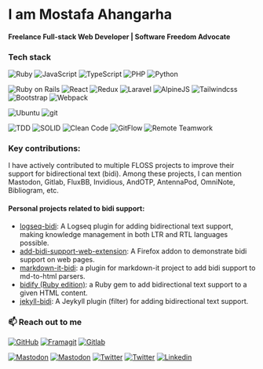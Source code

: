 # I am Mostafa Ahangarha

#### Freelance Full-stack Web Developer | Software Freedom Advocate

### Tech stack

![Ruby](https://img.shields.io/badge/-Ruby-444?logo=ruby&logoColor=eee&labelColor=red)
![JavaScript](https://img.shields.io/badge/-JavaScript-444?logo=javascript&logoColor=yellow&labelColor=222)
![TypeScript](https://img.shields.io/badge/-TypeScript-444?logo=typescript&logoColor=blue&labelColor=222)
![PHP](https://img.shields.io/badge/-PHP-444?logo=php&logoColor=eee&labelColor=blue)
![Python](https://img.shields.io/badge/-Python-444?logo=Python&logoColor=eee&labelColor=blue)

![Ruby on Rails](https://img.shields.io/badge/-Rails-444?logo=rubyonrails&logoColor=eee&labelColor=red)
![React](https://img.shields.io/badge/-React-444?logo=react&logoColor=eee&labelColor=blue)
![Redux](https://img.shields.io/badge/-Redux-444?logo=Redux&logoColor=eee&labelColor=purple)
![Laravel](https://img.shields.io/badge/-Laravel-444?logo=laravel&logoColor=eee&labelColor=red)
![AlpineJS](https://img.shields.io/badge/-Alpine.js-444?logo=alpine.js&logoColor=eee&labelColor=blue)
![Tailwindcss](https://img.shields.io/badge/-Tailwindcss-444?logo=tailwindcss&logoColor=eee&labelColor=blue)
![Bootstrap](https://img.shields.io/badge/-Bootstrap-444?logo=Bootstrap&logoColor=eee&labelColor=blue)
![Webpack](https://img.shields.io/badge/-Webpack-444?logo=Webpack&logoColor=blue&labelColor=222)

![Ubuntu](https://img.shields.io/badge/-Ubuntu-444?logo=ubuntu&logoColor=eee&labelColor=orange)
![git](https://img.shields.io/badge/-git-444?logo=git&logoColor=eee&labelColor=red)

![TDD](https://img.shields.io/badge/TDD-eee?style=flat-square)
![SOLID](https://img.shields.io/badge/SOLID-eee?style=flat-square)
![Clean Code](https://img.shields.io/badge/Clean_Code-eee?style=flat-square)
![GitFlow](https://img.shields.io/badge/GitFlow-eee?style=flat-square)
![Remote Teamwork](https://img.shields.io/badge/Remote_Teamwork-eee?style=flat-square)

### Key contributions:

I have actively contributed to multiple FLOSS projects to improve their support for bidirectional text (bidi). Among these projects, I can mention Mastodon, Gitlab, FluxBB, Invidious, AndOTP, AntennaPod, OmniNote, Bibliogram, etc.

#### Personal projects related to bidi support:

- [logseq-bidi](https://github.com/dobidi/logseq-bidi): A Logseq plugin for adding bidirectional text support, making knowledge management in both LTR and RTL languages possible.
- [add-bidi-support-web-extension](https://github.com/dobidi/add-bidi-support-web-extension): A Firefox addon to demonstrate bidi support on web pages.
- [markdown-it-bidi](https://github.com/dobidi/markdown-it-bidi): a plugin for markdown-it project to add bidi support to md-to-html parsers.
- [bidify (Ruby edition)](https://github.com/dobidi/bidify-rb): a Ruby gem to add bidirectional text support to a given HTML content.
- [jekyll-bidi](https://github.com/dobidi/jekyll-bidi): A Jeykyll plugin (filter) for adding bidirectional text support.

### 📫 Reach out to me

[![GitHub](https://img.shields.io/badge/Github-ahangarha-555?style=flat-square&logo=github&logoColor=eee&labelColor=222)](https://github.com/ahangarha)
[![Framagit](https://img.shields.io/badge/Framagit-ahangarha-555?style=flat-square&logo=gitlab&logoColor=eee&labelColor=222)](https://framagit.org/ahangarha/)
[![Gitlab](https://img.shields.io/badge/Gitlab-ahangarha-555?style=flat-square&logo=gitlab&logoColor=eee&labelColor=222)](https://gitlab.com/ahangarha/)

[![Mastodon](https://img.shields.io/badge/Dev-@ahangarha@hackers.town-555?style=flat-square&logo=mastodon&logoColor=eee&labelColor=blue)](https://hackers.town/@ahangarha)
[![Mastodon](https://img.shields.io/badge/Personal-@ahangarha@mas.to-555?style=flat-square&logo=mastodon&logoColor=eee&labelColor=blue)](https://mas.to/@ahangarha)
[![Twitter](https://img.shields.io/badge/Dev-@ahangarha__dev-555?style=flat-square&logo=Twitter&logoColor=eee&labelColor=blue)](https://twitter.com/ahangarha_dev)
[![Twitter](https://img.shields.io/badge/Personal-@ahangarha-555?style=flat-square&logo=Twitter&logoColor=eee&labelColor=blue)](https://twitter.com/ahangarha)
[![Linkedin](https://img.shields.io/badge/-@ahangarha-555?style=flat-square&logo=Linkedin&logoColor=eee&labelColor=blue)](https://www.linkedin.com/in/ahangarha/)
